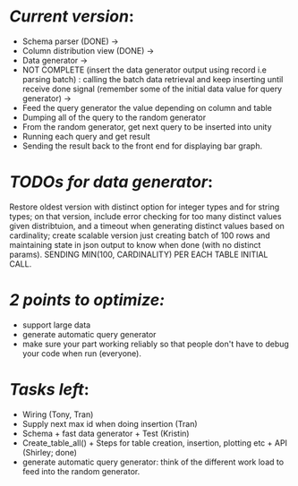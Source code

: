 *Current version*:
=================

* Schema parser (DONE) -> 
* Column distribution view (DONE) ->
* Data generator -> 
* NOT COMPLETE (insert the data generator output using record i.e parsing batch) : calling the batch data retrieval and keep inserting until receive done signal (remember some of the initial data value for query generator) -> 
* Feed the query generator the value depending on column and table 
* Dumping all of the query to the random generator 
* From the random generator, get next query to be inserted into unity 
* Running each query and get result 
* Sending the result back to the front end for displaying bar graph.

*TODOs for data generator*:
==========================
Restore oldest version with distinct option for integer types and for string types; on that version, include error checking for too many distinct values given distribtuion, and a timeout when generating distinct values based on cardinality; create scalable version just creating batch of 100 rows and maintaining state in json output to know when done (with no distinct params). SENDING MIN(100, CARDINALITY) PER EACH TABLE INITIAL CALL.

*2 points to optimize:*
======================
* support large data 
* generate automatic query generator 
* make sure your part working reliably so that people don't have to debug your code when run (everyone).
  
*Tasks left*:
===================
*  Wiring (Tony, Tran)
*  Supply next max id when doing insertion (Tran)
*  Schema + fast data generator + Test (Kristin)
*  Create_table_all() + Steps for table creation, insertion, plotting etc + API (Shirley; done)
*  generate automatic query generator: think of the different work load to feed into the random generator.

